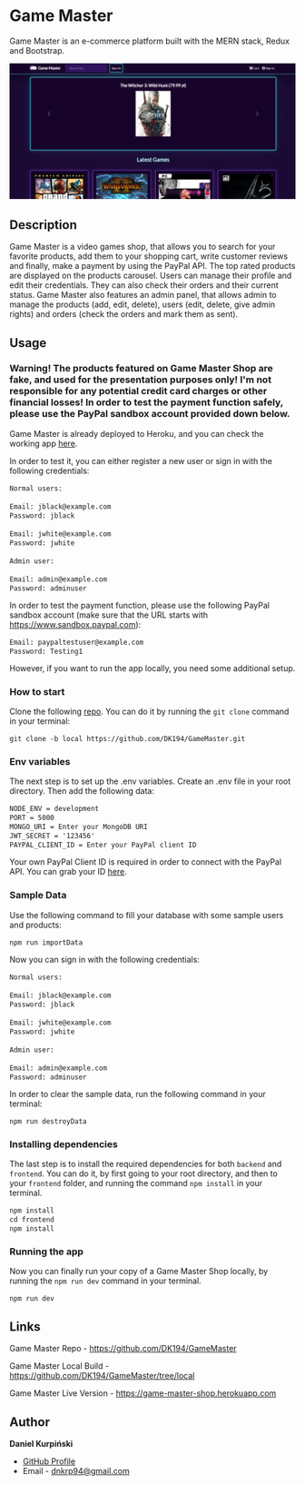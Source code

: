 # Game Master

Game Master is an e-commerce platform built with the MERN stack, Redux and Bootstrap.

![screenshot](https://github.com/DK194/GameMaster/blob/master/uploads/gamemaster.png)

## Description

Game Master is a video games shop, that allows you to search for your favorite products, add them to your shopping cart, write customer reviews and finally, make a payment by using the PayPal API. The top rated products are displayed on the products carousel. Users can manage their profile and edit their credentials. They can also check their orders and their current status. Game Master also features an admin panel, that allows admin to manage the products (add, edit, delete), users (edit, delete, give admin rights) and orders (check the orders and mark them as sent).

## Usage

### Warning! The products featured on Game Master Shop are fake, and used for the presentation purposes only! I'm not responsible for any potential credit card charges or other financial losses! In order to test the payment function safely, please use the PayPal sandbox account provided down below.

Game Master is already deployed to Heroku, and you can check the working app [here](https://game-master-shop.herokuapp.com).

In order to test it, you can either register a new user or sign in with the following credentials:

```
Normal users: 

Email: jblack@example.com
Password: jblack

Email: jwhite@example.com
Password: jwhite

Admin user:

Email: admin@example.com
Password: adminuser
```

In order to test the payment function, please use the following PayPal sandbox account (make sure that the URL starts with https://www.sandbox.paypal.com):

```
Email: paypaltestuser@example.com
Password: Testing1
``` 

However, if you want to run the app locally, you need some additional setup.

### How to start

Clone the following [repo](https://github.com/DK194/GameMaster/tree/local). You can do it by running the ```git clone``` command in your terminal:  

```
git clone -b local https://github.com/DK194/GameMaster.git
```

### Env variables

The next step is to set up the .env variables. Create an .env file in your root directory. Then add the following data:

```
NODE_ENV = development
PORT = 5000
MONGO_URI = Enter your MongoDB URI 
JWT_SECRET = '123456'
PAYPAL_CLIENT_ID = Enter your PayPal client ID
```

Your own PayPal Client ID is required in order to connect with the PayPal API. You can grab your ID [here](https://developer.paypal.com/home).

### Sample Data

Use the following command to fill your database with some sample users and products:

```
npm run importData
```

Now you can sign in with the following credentials:

```
Normal users: 

Email: jblack@example.com
Password: jblack

Email: jwhite@example.com
Password: jwhite

Admin user:

Email: admin@example.com
Password: adminuser
```

In order to clear the sample data, run the following command in your terminal:

```
npm run destroyData
```

### Installing dependencies

The last step is to install the required dependencies for both ```backend``` and ```frontend```. You can do it, by first going to your root directory, and then to your ```frontend``` folder, and running the command ```npm install``` in your terminal.

```
npm install
cd frontend
npm install
``` 

### Running the app

Now you can finally run your copy of a Game Master Shop locally, by running the ```npm run dev``` command in your terminal.
 
```
npm run dev
```

## Links

Game Master Repo - https://github.com/DK194/GameMaster

Game Master Local Build - https://github.com/DK194/GameMaster/tree/local

Game Master Live Version - https://game-master-shop.herokuapp.com

## Author

**Daniel Kurpiński**

- [GitHub Profile](https://github.com/DK194)
- Email - dnkrp94@gmail.com
